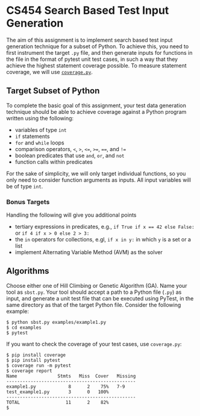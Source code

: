 # CS454 Search Based Test Input Generation

The aim of this assignment is to implement search based test input generation technique for a subset of Python. To achieve this, you need to first instrument the target `.py` file, and then generate inputs for functions in the file in the format of pytest unit test cases, in such a way that they achieve the highest statement coverage possible. To measure statement coverage, we will use [`coverage.py`](https://coverage.readthedocs.io/en/7.3.1/). 

## Target Subset of Python

To complete the basic goal of this assignment, your test data generation technique should be able to achieve coverage against a Python program written using the following:

- variables of type `int`
- `if` statements
- `for` and `while` loops
- comparison operators, `<`, `>`, `<=`, `>=`, `==`, and `!=`
- boolean predicates that use `and`, `or`, and `not`
- function calls within predicates

For the sake of simplicity, we will only target individual functions, so you only need to consider function arguments as inputs. All input variables will be of type `int`.

### Bonus Targets

Handling the following will give you additional points

- tertiary expressions in predicates, e.g., `if True if x == 42 else False:` or `if 4 if x > 0 else 2 > 3:`
- the `in` operators for collections, e.gl, `if x in y:` in which `y` is a set or a list
- implement Alternating Variable Method (AVM) as the solver

## Algorithms

Choose either one of Hill Climbing or Genetic Algorithm (GA). Name your tool as `sbst.py`. Your tool should accept a path to a Python file (`.py`) as input, and generate a unit test file that can be executed using PyTest, in the same directory as that of the target Python file. Consider the following example:

```
$ python sbst.py examples/example1.py
$ cd examples
$ pytest
```

If you want to check the coverage of your test cases, use `coverage.py`:

```
$ pip install coverage
$ pip install pytest
$ coverage run -m pytest
$ coverage report
Name               Stmts   Miss  Cover   Missing
------------------------------------------------
example1.py            8      2    75%   7-9
test_example1.py       3      0   100%
------------------------------------------------
TOTAL                 11      2    82%
$
```
